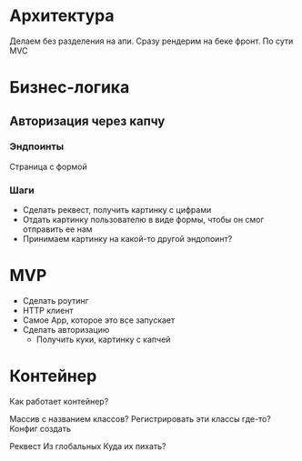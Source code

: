 # Архитектура
Делаем без разделения на апи. Сразу рендерим на беке фронт. По сути MVC

# Бизнес-логика
## Авторизация через капчу
### Эндпоинты
Страница с формой


### Шаги
- Сделать реквест, получить картинку с цифрами
- Отдать картинку пользователю в виде формы, чтобы он смог отправить ее нам
- Принимаем картинку на какой-то другой эндопоинт?

# MVP
- Сделать роутинг
- HTTP клиент
- Самое App, которое это все запускает
- Сделать авторизацию
  - Получить куки, картинку с капчей

# Контейнер
Как работает контейнер?

Массив с названием классов?
Регистрировать эти классы где-то? 
  Конфиг создать

Реквест
Из глобальных
Куда их пихать?